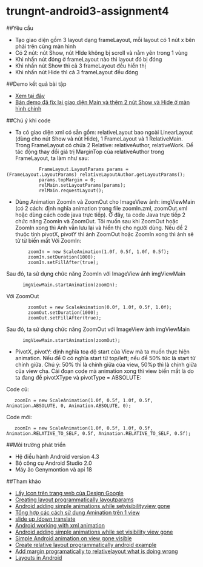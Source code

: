 ﻿# trungnt-android3-assignment4
##Yêu cầu
+ Tạo giao diện gồm 3 layout dạng frameLayout, mỗi layout có 1 nút x bên phải trên cùng màn hình
+ Có 2 nút: nút Show, nút HIde không bị scroll và nằm yên trong 1 vùng 
+ Khi nhấn nút đóng ở frameLayout nào thì layout đó bị đóng
+ Khi nhấn nút Show thì cả 3 frameLayout đều hiển thị
+ Khi nhấn nút Hide thì cả 3 frameLayout đều đóng

##Demo kết quả bài tập
+ [Xem tại đây](https://youtu.be/5Y-sdpwl3Bo)
+ [Bản demo đã fix lại giao diện Main và thêm 2 nút Show và Hide ở màn hình chính](https://youtu.be/8qQ1pI3r0_0)

##Chú ý khi code
+ Ta có giao diện xml có sẵn gồm: relativeLayout bao ngoài LinearLayout (dùng cho nút Show và nút Hide), 1 FrameLayout và 1 RelativeMain. Trong FrameLayout có chứa 2 Relative: relativeAuthor, relativeWork. Để tác động thay đổi giá trị MarginTop của relativeAuthor trong FrameLayout, ta làm như sau:
```
            FrameLayout.LayoutParams params = (FrameLayout.LayoutParams) relativeLayoutAuthor.getLayoutParams();
            params.topMargin = 0;
            relMain.setLayoutParams(params);
            relMain.requestLayout();
```

+ Dùng Animation ZoomIn và ZoomOut cho ImageView ảnh: imgViewMain (có 2 cách: định nghĩa animation trong file zoomIn.zml, zoomOut.xml hoặc dùng cách code java trực tiếp). Ở đây, ta code Java trực tiếp 2 chức năng ZoomIn và ZoomOut. Tôi muốn sau khi ZoomOut hoặc ZoomIn xong thì Ảnh vẫn lưu lại và hiển thị cho người dùng. Nếu để 2 thuộc tính pivotX, pivotY thì ảnh ZoomOut hoặc ZoomIn xong thì ảnh sẽ từ từ biến mất
Với ZoomIn:
```
        zoomIn = new ScaleAnimation(1.0f, 0.5f, 1.0f, 0.5f);
        zoomIn.setDuration(1000);
        zoomIn.setFillAfter(true);
```
Sau đó, ta sử dụng chức năng ZoomIn với ImageView ảnh imgViewMain
```
      imgViewMain.startAnimation(zoomIn);
```

Với ZoomOut
```
        zoomOut = new ScaleAnimation(0.0f, 1.0f, 0.5f, 1.0f);
        zoomOut.setDuration(1000);
        zoomOut.setFillAfter(true);
```
Sau đó, ta sử dụng chức năng ZoomOut với ImageView ảnh imgViewMain
```
      imgViewMain.startAnimation(zoomOut);
```

+ PivotX, pivotY: định nghĩa toạ độ start của View mà ta muốn thực hiện animation. Nếu để 0 có nghĩa start từ top/left; nếu để 50% tức là start từ chính giữa. Chú ý: 50% thì là chính giữa của view, 50%p thì là chính giữa của view cha.
Cái đoạn code mà animation xong thì view biến mất là do ta đang để pivotXType và pivotType = ABSOLUTE:

Code cũ: 
```
   zoomIn = new ScaleAnimation(1.0f, 0.5f, 1.0f, 0.5f, Animation.ABSOLUTE, 0, Animation.ABSOLUTE, 0);
```

Code mới:
```
   zoomIn = new ScaleAnimation(1.0f, 0.5f, 1.0f, 0.5f, Animation.RELATIVE_TO_SELF, 0.5f, Animation.RELATIVE_TO_SELF, 0.5f);

```

##Môi trường phát triển
+ Hệ điều hành Android version 4.3
+ Bộ công cụ Android Studio 2.0
+ Máy ảo Genymontion và api 18

##Tham khảo
+ [Lấy Icon trên trang web của Design Google](https://design.google.com/icons/#ic_highlight_off)
+ [Creating layout programmatically layoutparams](http://startandroid.ru/en/lessons/complete-list/220-lesson-16-creating-layout-programmatically-layoutparams.html)
+ [Android adding simple animations while setvisibilityview gone](http://stackoverflow.com/questions/22454839/android-adding-simple-animations-while-setvisibilityview-gone)
+ [Tổng hợp các cách sử dụng Amination trên 1 view ](http://android.vn/threads/tong-hop-cac-cach-su-dung-animation-tren-mot-view.25929/)
+ [slide up /down translate](http://iserveandroid.blogspot.com/2010/12/slide-up-down-translate.html)
+ [Android working with xml animation](http://www.androidhive.info/2013/06/android-working-with-xml-animations/)
+ [Android adding simple animations while set visibility view gone](https://www.codementor.io/tips/7812274333/android-adding-simple-animations-while-setvisibility-view-gone)
+ [Simple Android animation on view gone visible](https://colinyeoh.wordpress.com/2012/10/07/simple-android-animation-on-view-gonevisible/)
+ [Create relative layout programmatically android example](http://www.android-examples.com/create-relativelayout-programmatically-android-example/)
+ [Add margin programatically to relativelayout what is doing wrong](http://stackoverflow.com/questions/18844418/add-margin-programatically-to-relativelayout-what-im-doing-wrong)
+ [Layouts in Android](https://duythanhcse.wordpress.com/2013/04/01/bai-tap-7-lam-quen-voi-cac-layout-trong-android/)
